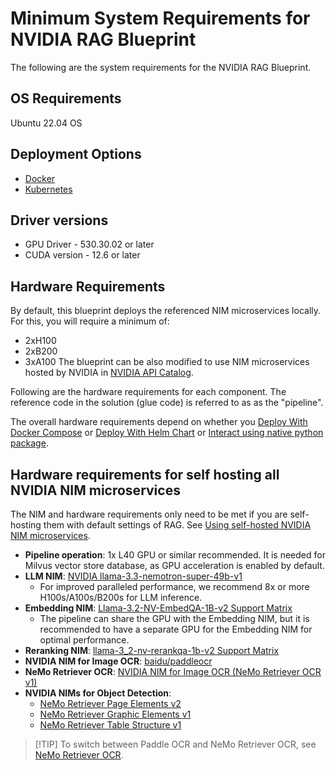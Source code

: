 <!--
  SPDX-FileCopyrightText: Copyright (c) 2025 NVIDIA CORPORATION & AFFILIATES. All rights reserved.
  SPDX-License-Identifier: Apache-2.0
-->

# Minimum System Requirements for NVIDIA RAG Blueprint

The following are the system requirements for the NVIDIA RAG Blueprint.

## OS Requirements
Ubuntu 22.04 OS

## Deployment Options
- [Docker](quickstart.md#deploy-with-docker-compose)
- [Kubernetes](quickstart.md#deploy-with-helm-chart)

## Driver versions

- GPU Driver -  530.30.02 or later
- CUDA version - 12.6 or later

## Hardware Requirements
By default, this blueprint deploys the referenced NIM microservices locally. For this, you will require a minimum of:
 - 2xH100
 - 2xB200
 - 3xA100
The blueprint can be also modified to use NIM microservices hosted by NVIDIA in [NVIDIA API Catalog](https://build.nvidia.com/explore/discover).

Following are the hardware requirements for each component.
The reference code in the solution (glue code) is referred to as as the "pipeline".

The overall hardware requirements depend on whether you
[Deploy With Docker Compose](quickstart.md#deploy-with-docker-compose) or [Deploy With Helm Chart](quickstart.md#deploy-with-helm-chart) or [Interact using native python package](../notebooks/rag_library_usage.ipynb).


## Hardware requirements for self hosting all NVIDIA NIM microservices

The NIM and hardware requirements only need to be met if you are self-hosting them with default settings of RAG.
See [Using self-hosted NVIDIA NIM microservices](quickstart.md#deploy-with-docker-compose).

- **Pipeline operation**: 1x L40 GPU or similar recommended. It is needed for Milvus vector store database, as GPU acceleration is enabled by default.
- **LLM NIM**: [NVIDIA llama-3.3-nemotron-super-49b-v1](https://docs.nvidia.com/nim/large-language-models/latest/supported-models.html#id83)
  - For improved paralleled performance, we recommend 8x or more H100s/A100s/B200s for LLM inference.
- **Embedding NIM**: [Llama-3.2-NV-EmbedQA-1B-v2 Support Matrix](https://docs.nvidia.com/nim/nemo-retriever/text-embedding/latest/support-matrix.html#llama-3-2-nv-embedqa-1b-v2)
  - The pipeline can share the GPU with the Embedding NIM, but it is recommended to have a separate GPU for the Embedding NIM for optimal performance.
- **Reranking NIM**: [llama-3_2-nv-rerankqa-1b-v2 Support Matrix](https://docs.nvidia.com/nim/nemo-retriever/text-reranking/latest/support-matrix.html#llama-3-2-nv-rerankqa-1b-v2)
- **NVIDIA NIM for Image OCR**: [baidu/paddleocr](https://docs.nvidia.com/nim/ingestion/table-extraction/latest/support-matrix.html#supported-hardware)
- **NeMo Retriever OCR**: [NVIDIA NIM for Image OCR (NeMo Retriever OCR v1)](https://docs.nvidia.com/nim/ingestion/image-ocr/latest/support-matrix.html)
- **NVIDIA NIMs for Object Detection**:
  - [NeMo Retriever Page Elements v2](https://docs.nvidia.com/nim/ingestion/object-detection/latest/support-matrix.html#nemo-retriever-page-elements-v2)
  - [NeMo Retriever Graphic Elements v1](https://docs.nvidia.com/nim/ingestion/object-detection/latest/support-matrix.html#nemo-retriever-graphic-elements-v1)
  - [NeMo Retriever Table Structure v1](https://docs.nvidia.com/nim/ingestion/object-detection/latest/support-matrix.html#nemo-retriever-table-structure-v1)

> [!TIP] To switch between Paddle OCR and NeMo Retriever OCR, see [NeMo Retriever OCR](nemoretriever-ocr.md).
